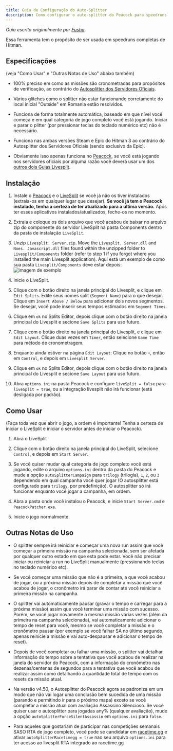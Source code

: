 ```yaml
---
title: Guia de Configuração do Auto-Splitter
description: Como configurar o auto-splitter do Peacock para speedruns do jogo.
---
```


_Guia escrito originalmente por [Fusha](https://github.com/fu5ha)_.

Essa ferramenta tem o propósito de ser usada em speedruns completas de Hitman.

## Especificações

(veja "Como Usar" e "Outras Notas de Uso" abaixo também)

-   100% preciso em como as missões são cronometradas para propósitos de verificação, ao contrário do [Autosplitter dos Servidores Oficiais](https://hitruns-wiki.vercel.app/docs/livesplit_auto_official).

-   Vários glitches como o splitter não estar funcionando corretamente do local inicial "Outside" em Romania estão resolvidos.

-   Funciona de forma totalmente automática, baseado em que nível você começa e em qual categoria de jogo completo você está jogando. Iniciar e parar o plitter (por pressionar teclas do teclado numérico etc) não é necessário.

-   Funciona nas ambas versões Steam e Epic do Hitman 3 ao contrário do Autosplitter dos Servidores Oficiais (sendo exclusivo da Epic).

-   Obviamente isso apenas funciona no [Peacock](./what-is-peacock.md), se você está jogando nos servidores oficiais por alguma razão você deverá usar um dos [outros dois Guias Livesplit](https://hitruns-wiki.vercel.app/docs/livesplit).

## Instalação

1. Instale o [Peacock](./installation.md) e o [LiveSplit](https://livesplit.org/downloads/) se você já não os tiver instalados (extraia-os em qualquer lugar que desejar). **Se você já tem o Peacock instalado, tenha a certeza de ter atualizado para a última versão.** Após ter esses aplicativos instalados/atualizados, feche-os no momento.

2. Extraia e coloque os dois arquivo que você acabou de baixar no arquivo zip do componente do servidor LiveSplit na pasta Components dentro da pasta de instalação `LiveSplit`.

3. Unzip `Livesplit. Server.zip`. Move the `Livesplit. Server.dll` and `Noes. Javascript.dll` files found within the unzipped folder to `Livesplit/Components` folder (refer to step 1 if you forgot where you installed the main Livesplit application). Aqui está um exemplo de como sua pasta `Livesplit/Components` deve estar depois: ![imagem de exemplo](../../static/img/./livesplit_component.png)

4. Inicie o LiveSplit.

5. Clique com o botão direito na janela principal do Livesplit, e clique em `Edit Splits`. Edite seus nomes split (`Segment Name`) para o que desejar. Clique em `Insert Above / Below` para adicionar dois novos segmentos. Se desejar, você pode inserir seus tempos estimados em `Segment Times`.

6. Clique em `ok` no Splits Editor, depois clique com o botão direito na janela principal do Livesplit e secione `Save Splits` para uso futuro.

7. Clique com o botão direito na janela principal do Livesplit, e clique em `Edit Layout`. Clique duas vezes em `Timer`, então selecione `Game Time` para método de cronometragem.

8. Enquanto ainda estiver na página `Edit Layout`: Clique no botão `+`, então em `Control`, e depois em `Livesplit Server`.

9. Clique em `ok` no Splits Editor, depois clique com o botão direito na janela principal do Livesplit e secione `Save Layout` para uso futuro.

10. Abra `options.ini` na pasta Peacock e configure `liveSplit = false` para `liveSplit = true`, ou a integração livesplit não irá funcionar (está desligada por padrão).

## Como Usar

(Faça toda vez que abrir o jogo, a ordem é importante! Tenha a certeza de iniciar o LiveSplit e iniciar o servidor antes de iniciar o Peacock).

1. Abra o LiveSplit

2. Clique com o botão direito na janela principal do LiveSplit, selecione `Control`, e depois em `Start Server`.

3. Se você quiser mudar qual categoria de jogo completo você está jogando, edite o arquivo `options.ini` dentro da pasta do Peacock e mude a opção `autoSplitterCampaign` para `trilogy` (trilogia), `1`, `2`, ou `3` dependendo em qual campanha você quer jogar (O autosplitter está configurado para `trilogy`, por predefinição). O autosplitter só irá funcionar enquanto você jogar a campanha, em ordem.

4. Abra a pasta onde você instalou o Peacock, e inicie `Start Server.cmd` e `PeacockPatcher.exe`.

5. Inicie o jogo normalmente.

## Outras Notas de Uso

-   O splitter sempre irá reiniciar e começar uma nova run assim que você começar a primeira missão na campanha selecionada, sem ser afetada por qualquer outro estado em que esta pode estar. Você não precisar iniciar ou reiniciar a run no LiveSplit manualmente (pressionando teclas no teclado numérico etc).

-   Se você começar uma missão que não é a primeira, a que você acabou de jogar, ou a próxima missão depois de completar a missão que você acabou de jogar, o cronômetro irá parar de contar até você reiniciar a primeira missão na campanha.

-   O splitter vai automaticamente pausar (gravar o tempo e carregar para a próxima missão) assim que você terminar uma missão com sucesso. Porém, se você jogar novamente a mesma missão várias vezes (além da primeira na campanha selecionada), vai automaticamente adicionar o tempo de reset para você, mesmo se você completar a missão e o cronômetro pausar (por exemplo se você falhar SA no último segundo, apenas reinicie a missão e vai auto-despausar e adicionar o tempo de reset).

-   Depois de você completar ou falhar uma missão, o splitter vai detalhar informação do tempo sobre a tentativa que você acabou de realizar na janela do servidor do Peacock, com a informação do cronômetro nas dezenas/centenas de segundos para a tentativa que você acabou de realizar assim como detalhando a quantidade total de tempo com os resets da missão atual.

-   Na versão v4.50, o Autosplitter do Peacock agora se padroniza em um modo que não vai logar uma conclusão bem sucedida de uma missão (parando e permitindo ir para o próximo mapa) exceto se você completar a missão atual com avaliação Assassino Silencioso. Se você quiser usar o autosplitter para jogadas any% (qualquer avaliação), mude a opção `autoSplitterForceSilentAssassin` em `options.ini` para `false`.

-   Para aqueles que gostariam de participar nas competições semanais SASO RTA de jogo completo, você pode se candidatar em [racetime.gg](https://racetime.gg/hitman-3) e ativar `autoSplitterRacetimegg = true` nao seu arquivo `options.ini` para ter acesso ao livesplit RTA integrado ao racetime.gg
